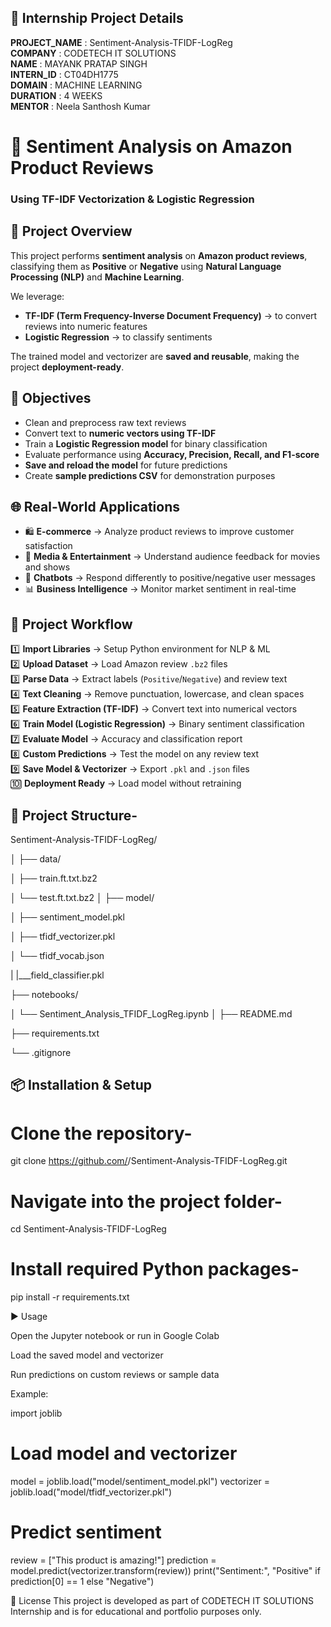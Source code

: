 ## 📄 Internship Project Details
**PROJECT_NAME** : Sentiment-Analysis-TFIDF-LogReg  
**COMPANY** : CODETECH IT SOLUTIONS  
**NAME** : MAYANK PRATAP SINGH  
**INTERN_ID** : CT04DH1775  
**DOMAIN** : MACHINE LEARNING  
**DURATION** : 4 WEEKS  
**MENTOR** : Neela Santhosh Kumar  



# 💬 Sentiment Analysis on Amazon Product Reviews  
### Using TF-IDF Vectorization & Logistic Regression



## 📌 Project Overview
This project performs **sentiment analysis** on **Amazon product reviews**, classifying them as **Positive** or **Negative** using **Natural Language Processing (NLP)** and **Machine Learning**.  

We leverage:  
- **TF-IDF (Term Frequency-Inverse Document Frequency)** → to convert reviews into numeric features  
- **Logistic Regression** → to classify sentiments  

The trained model and vectorizer are **saved and reusable**, making the project **deployment-ready**.



## 🎯 Objectives
- Clean and preprocess raw text reviews  
- Convert text to **numeric vectors using TF-IDF**  
- Train a **Logistic Regression model** for binary classification  
- Evaluate performance using **Accuracy, Precision, Recall, and F1-score**  
- **Save and reload the model** for future predictions  
- Create **sample predictions CSV** for demonstration purposes


## 🌐 Real-World Applications
- 🛍 **E-commerce** → Analyze product reviews to improve customer satisfaction  
- 🎥 **Media & Entertainment** → Understand audience feedback for movies and shows  
- 🤖 **Chatbots** → Respond differently to positive/negative user messages  
- 📊 **Business Intelligence** → Monitor market sentiment in real-time  



## 🧠 Project Workflow

1️⃣ **Import Libraries** → Setup Python environment for NLP & ML  
2️⃣ **Upload Dataset** → Load Amazon review `.bz2` files  
3️⃣ **Parse Data** → Extract labels (`Positive`/`Negative`) and review text  
4️⃣ **Text Cleaning** → Remove punctuation, lowercase, and clean spaces  
5️⃣ **Feature Extraction (TF-IDF)** → Convert text into numerical vectors  
6️⃣ **Train Model (Logistic Regression)** → Binary sentiment classification  
7️⃣ **Evaluate Model** → Accuracy and classification report  
8️⃣ **Custom Predictions** → Test the model on any review text  
9️⃣ **Save Model & Vectorizer** → Export `.pkl` and `.json` files  
🔟 **Deployment Ready** → Load model without retraining  



## 📂 Project Structure-

Sentiment-Analysis-TFIDF-LogReg/

│
├── data/

│ ├── train.ft.txt.bz2

│ └── test.ft.txt.bz2
│
├── model/

│ ├── sentiment_model.pkl

│ ├── tfidf_vectorizer.pkl

│ └── tfidf_vocab.json

| |___field_classifier.pkl

├── notebooks/

│ └── Sentiment_Analysis_TFIDF_LogReg.ipynb
│
├── README.md

├── requirements.txt

└── .gitignore



## 📦 Installation & Setup


# Clone the repository-
git clone https://github.com/<Mayanks00>/Sentiment-Analysis-TFIDF-LogReg.git

# Navigate into the project folder-

cd Sentiment-Analysis-TFIDF-LogReg

# Install required Python packages-

pip install -r requirements.txt


▶️ Usage

Open the Jupyter notebook or run in Google Colab

Load the saved model and vectorizer

Run predictions on custom reviews or sample data


Example:


import joblib

# Load model and vectorizer
model = joblib.load("model/sentiment_model.pkl")
vectorizer = joblib.load("model/tfidf_vectorizer.pkl")

# Predict sentiment
review = ["This product is amazing!"]
prediction = model.predict(vectorizer.transform(review))
print("Sentiment:", "Positive" if prediction[0] == 1 else "Negative")


📄 License
This project is developed as part of CODETECH IT SOLUTIONS Internship and is for educational and portfolio purposes only.






